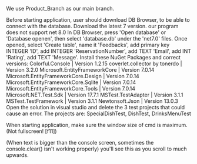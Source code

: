 We use Product_Branch as our main branch.

Before starting application, user should download DB Browser, to be able to connect with the database. Download the latest 7 version. our program does not support net 8.0 In DB Browser, press 'Open database' or 'Database openen', then select 'database.db' under the 'net7.0' files. Once opened, select 'Create table', name it 'Feedbacks', add primary key INTEGER 'ID', add INTEGER 'ReservationNumber', add TEXT 'Email', add INT 'Rating', add TEXT 'Message'. Install these NuGet Packages and correct versions: Colorful.Console | Version 1.2.15 coverlet.collector by tonerdo | Version 3.2.0 Microsoft.EntityFrameworkCore | Version 7.0.14 Microsoft.EntityFrameworkCore.Design | Version 7.0.14 Microsoft.EntityFrameworkCore.Sqlite | Version 7.0.14 Microsoft.EntityFrameworkCore.Tools | Version 7.0.14 Microsoft.NET.Test.Sdk | Version 17.7.1 MSTest.TestAdapter | Version 3.1.1 MSTest.TestFramework | Version 3.1.1 Newtonsoft.Json | Version 13.0.3 Open the solution in visual studio and delete the 3 test projects that could cause an error. The projects are: SpecialDishTest, DishTest, DrinksMenuTest

When starting application, make sure the window size of cmd is maximum. (Not fullscreen! [f11])

(When text is bigger than the console screen, sometimes the console.clear() isn't working properly) you'll see this as you scroll to much upwards.
